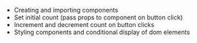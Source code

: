 - Creating and importing components
- Set initial count (pass props to component on button click)
- Increment and decrement count on button clicks
- Styling components and conditional display of dom elements
